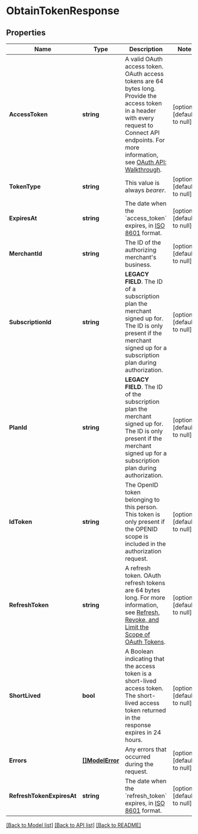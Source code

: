 # ObtainTokenResponse

## Properties
Name | Type | Description | Notes
------------ | ------------- | ------------- | -------------
**AccessToken** | **string** | A valid OAuth access token. OAuth access tokens are 64 bytes long. Provide the access token in a header with every request to Connect API endpoints. For more information, see [OAuth API: Walkthrough](https://developer.squareup.com/docs/oauth-api/walkthrough). | [optional] [default to null]
**TokenType** | **string** | This value is always _bearer_. | [optional] [default to null]
**ExpiresAt** | **string** | The date when the &#x60;access_token&#x60; expires, in [ISO 8601](http://www.iso.org/iso/home/standards/iso8601.htm) format. | [optional] [default to null]
**MerchantId** | **string** | The ID of the authorizing merchant&#x27;s business. | [optional] [default to null]
**SubscriptionId** | **string** | __LEGACY FIELD__. The ID of a subscription plan the merchant signed up for. The ID is only present if the merchant signed up for a subscription plan during authorization. | [optional] [default to null]
**PlanId** | **string** | __LEGACY FIELD__. The ID of the subscription plan the merchant signed up for. The ID is only present if the merchant signed up for a subscription plan during authorization. | [optional] [default to null]
**IdToken** | **string** | The OpenID token belonging to this person. This token is only present if the OPENID scope is included in the authorization request. | [optional] [default to null]
**RefreshToken** | **string** | A refresh token. OAuth refresh tokens are 64 bytes long. For more information, see [Refresh, Revoke, and Limit the Scope of OAuth Tokens](https://developer.squareup.com/docs/oauth-api/refresh-revoke-limit-scope). | [optional] [default to null]
**ShortLived** | **bool** | A Boolean indicating that the access token is a short-lived access token. The short-lived access token returned in the response expires in 24 hours. | [optional] [default to null]
**Errors** | [**[]ModelError**](Error.md) | Any errors that occurred during the request. | [optional] [default to null]
**RefreshTokenExpiresAt** | **string** | The date when the &#x60;refresh_token&#x60; expires, in [ISO 8601](http://www.iso.org/iso/home/standards/iso8601.htm) format. | [optional] [default to null]

[[Back to Model list]](../README.md#documentation-for-models) [[Back to API list]](../README.md#documentation-for-api-endpoints) [[Back to README]](../README.md)

